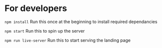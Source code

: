 # For developers

`npm install`
Run this once at the beginning to install required dependancies

`npm start`
Run this to spin up the server

`npm run live-server`
Run this to start serving the landing page
